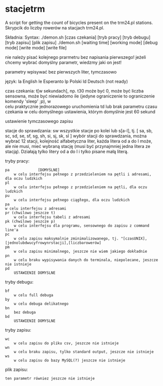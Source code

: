 stacjetrm
=========

A script for getting the count of bicycles present on the trm24.pl stations.
Skrypcik do liczby rowerów na stacjach trm24.pl.

Składnia:
Syntax:
./demon.sh [czas czekania] [tryb pracy] [tryb debugu] [tryb zapisu] [plik zapisu]
./demon.sh [waiting time] [working mode] [debug mode] [write mode] [write file]


nie należy pisać kolejnego prarmetru bez napisania pierwszego! 
jeżeli chcemy wybrać domyślny parametr, wiedzmy jaki on jest!

parametry wpisywać bez pierwszych liter, tymczasowo

język:
    la
        English
    le
        Esperanto
    lp
        Polski 
    ld
        Deutsch (not ready)

czas czekania:
    t[w sekundach], np. t30
        może być 0, może być liczba sensowna, może być niewiadomo ile 
        (jedyne ograniczenie to ograniczenie komendy 'sleep' ;p), w  
        celu praktycznie jednorazowego uruchomienia
    td
      lub brak parametru czasu czekania
        w celu domyślnego ustawienia, którym domyślnie jest 60 sekund

ustawienie tymczasowego zapisu

stacje do sprawdzania:
    sw
        wszystkie stacje po kolei
     lub
    s[a-l], tj. [ sa, sb, sc, sd, se, sf, sg, sh, si, sj, sk, sl ]
	wybór stacji do sprawdzania, można wybrać 12 stacji, kolejność alfabetyczna liter, każda litera od a do l może, 
       ale nie musi, mieć wybraną stację (musi być przynajmniej jedna litera ze stacją). Działają tylko litery od a do l
       i tylko pisane małą literą. 

tryby pracy:
    
    pa             [DOMYŚLNE]
        w celu interfejsu pełnego z przedzieleniem na pętli i adresami, dla oczu ludzkich
    pl
        w celu interfejsu pełnego z przedzieleniem na pętli, dla oczu ludzkich
    pu
        w celu interfejsu pełnego ciągłego, dla oczu ludzkich
    pa
	w celu interfejsu z adresami
    pr (chwilowo jeszcze t)
        w celu interfejsu tabeli z adresami
    pk (chwilowo jeszcze p)
        w celu interfejsu dla programu, sensownego do zapisu z command line'a 
    pc
        w celu zapisu maksymalnie zminimalizowanego, tj. "[czasUNIX],[jednolubdwucyfrowynrstacji],[liczbarowerów]
    pm
        w celu zapisu minimalnego, jeszcze nie wiem jakiego dokładnie
    pn
        w celu braku wypisywania danych do terminala, niepolecane, jeszcze nie istnieje
    pd
        USTAWIENIE DOMYSLNE
tryby debugu:
    
    bf
        w celu full debuga
    by
        w celu debuga delikatnego
    bn
        bez debuga
    bd
        USTAWIENIE DOMYSLNE
tryby zapisu:

    wc
        w celu zapisu do pliku csv, jeszcze nie istnieje
    wn
        w celu braku zapisu, tylko standard output, jeszcze nie istnieje
    ws
        w celu zapisu do bazy MySQL(?) jeszcze nie istnieje
    

plik zapisu:
    
    ten parametr równiez jeszcze nie istnieje
